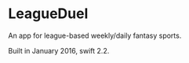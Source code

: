 # LeagueDuel
An app for league-based weekly/daily fantasy sports.

Built in January 2016, swift 2.2.
